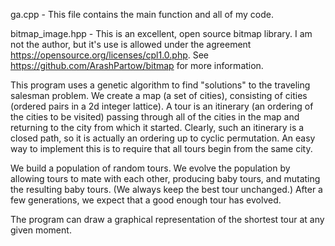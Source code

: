 ga.cpp - This file contains the main function and all of my code.

bitmap_image.hpp - This is an excellent, open source bitmap library. I am not the author, but it's use is allowed under the agreement https://opensource.org/licenses/cpl1.0.php. See https://github.com/ArashPartow/bitmap for more information.

This program uses a genetic algorithm to find "solutions" to the traveling salesman problem. We create a map (a set of cities), consisting of cities (ordered pairs in a 2d integer lattice). A tour is an itinerary (an ordering of the cities to be visited) passing through all of the cities in the map and returning to the city from which it started. Clearly, such an itinerary is a closed path, so it is actually an ordering up to cyclic permutation. An easy way to implement this is to require that all tours begin from the same city.

We build a population of random tours. We evolve the population by allowing tours to mate with each other, producing baby tours, and mutating the resulting baby tours. (We always keep the best tour unchanged.) After a few generations, we expect that a good enough tour has evolved.

The program can draw a graphical representation of the shortest tour at any given moment.
